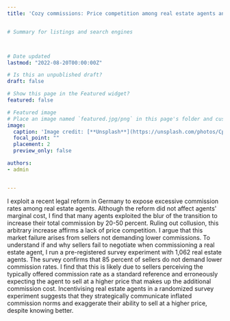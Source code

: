 ```yaml
---
title: 'Cozy commissions: Price competition among real estate agents and the role of misinformation.'


# Summary for listings and search engines



# Date updated
lastmod: "2022-08-20T00:00:00Z"

# Is this an unpublished draft?
draft: false

# Show this page in the Featured widget?
featured: false

# Featured image
# Place an image named `featured.jpg/png` in this page's folder and customize its options here.
image:
  caption: 'Image credit: [**Unsplash**](https://unsplash.com/photos/CpkOjOcXdUY)'
  focal_point: ""
  placement: 2
  preview_only: false

authors:
- admin


---
```


I exploit a recent legal reform in Germany to expose excessive commission rates among real estate agents. Although the reform did not affect agents' marginal cost, I find that many agents exploited the blur of the transition to increase their total commission by 20-50 percent. Ruling out collusion, this arbitrary increase affirms a lack of price competition. I argue that this market failure arises from sellers not demanding lower commissions. To understand if and why sellers fail to negotiate when commissioning a real estate agent, I run a pre-registered survey experiment with 1,062 real estate agents. The survey confirms that 85 percent of sellers do not demand lower commission rates. I find that this is likely due to sellers perceiving the typically offered commission rate as a standard reference and erroneously expecting the agent to sell at a higher price that makes up the additional commission cost. Incentivising real estate agents in a randomized survey experiment suggests that they strategically communicate inflated commission norms and exaggerate their ability to sell at a higher price, despite knowing better.


